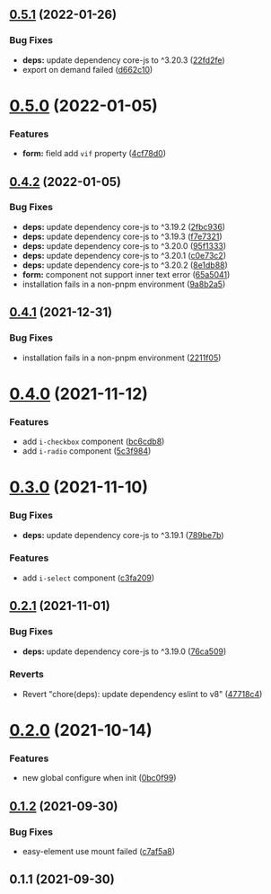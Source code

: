 ## [0.5.1](https://github.com/preflower/easy-element/compare/v0.5.0...v0.5.1) (2022-01-26)


### Bug Fixes

* **deps:** update dependency core-js to ^3.20.3 ([22fd2fe](https://github.com/preflower/easy-element/commit/22fd2feea39b2f46e2aca0fb376621f5ddc1397d))
* export on demand failed ([d662c10](https://github.com/preflower/easy-element/commit/d662c10891bf37f10de81476c11216479cb2d3e8))

# [0.5.0](https://github.com/preflower/easy-element/compare/v0.4.2...v0.5.0) (2022-01-05)


### Features

* **form:** field add `vif` property ([4cf78d0](https://github.com/preflower/easy-element/commit/4cf78d02cf993ef978069d9828ba626c3cf443f8))

## [0.4.2](https://github.com/preflower/easy-element/compare/v0.4.0...v0.4.2) (2022-01-05)


### Bug Fixes

* **deps:** update dependency core-js to ^3.19.2 ([2fbc936](https://github.com/preflower/easy-element/commit/2fbc9364e50dab66f27944b19d3b79b5ce951e4a))
* **deps:** update dependency core-js to ^3.19.3 ([f7e7321](https://github.com/preflower/easy-element/commit/f7e732113fa9680d9123d8e6a7a081a9e1ae9946))
* **deps:** update dependency core-js to ^3.20.0 ([95f1333](https://github.com/preflower/easy-element/commit/95f1333831c05b9be819de241b6df9eeb8710278))
* **deps:** update dependency core-js to ^3.20.1 ([c0e73c2](https://github.com/preflower/easy-element/commit/c0e73c21f175a473e2dc71f86c022828fc6d34ff))
* **deps:** update dependency core-js to ^3.20.2 ([8e1db88](https://github.com/preflower/easy-element/commit/8e1db8832d65ebb74ef852809aa1b7e9ea0d478c))
* **form:** component not support inner text error ([65a5041](https://github.com/preflower/easy-element/commit/65a504123f2ef9924c4c3fd0fbc627f3b9aa65cd))
* installation fails in a non-pnpm environment ([9a8b2a5](https://github.com/preflower/easy-element/commit/9a8b2a5171c1697c7ff1ea422d6d7e27bd88892a))

## [0.4.1](https://github.com/preflower/easy-element/compare/v0.4.0...v0.4.1) (2021-12-31)


### Bug Fixes

* installation fails in a non-pnpm environment ([2211f05](https://github.com/preflower/easy-element/commit/2211f05b6ccd2c7e4c3a1aadaff8b3447b67c599))

# [0.4.0](https://github.com/preflower/easy-element/compare/v0.3.0...v0.4.0) (2021-11-12)


### Features

* add `i-checkbox` component ([bc6cdb8](https://github.com/preflower/easy-element/commit/bc6cdb825c98288702b572cff65cc74a1a1cba76))
* add `i-radio` component ([5c3f984](https://github.com/preflower/easy-element/commit/5c3f9843ad60aadb14f7e4f4f6ec91da9b649e3a))

# [0.3.0](https://github.com/preflower/easy-element/compare/v0.2.1...v0.3.0) (2021-11-10)


### Bug Fixes

* **deps:** update dependency core-js to ^3.19.1 ([789be7b](https://github.com/preflower/easy-element/commit/789be7b86a6d37b9a06c6b710a3dc9eac401d9f3))


### Features

* add `i-select` component ([c3fa209](https://github.com/preflower/easy-element/commit/c3fa209bbada34d5602b51ed6a82bbc2d8bab15a))

## [0.2.1](https://github.com/preflower/easy-element/compare/v0.2.0...v0.2.1) (2021-11-01)


### Bug Fixes

* **deps:** update dependency core-js to ^3.19.0 ([76ca509](https://github.com/preflower/easy-element/commit/76ca509a141050f5b1b3399173405cf7dbdb7627))


### Reverts

* Revert "chore(deps): update dependency eslint to v8" ([47718c4](https://github.com/preflower/easy-element/commit/47718c41ba5c314095cf5d48c1b2a17b41ec9930))

# [0.2.0](https://github.com/preflower/easy-element/compare/v0.1.2...v0.2.0) (2021-10-14)


### Features

* new global configure when init ([0bc0f99](https://github.com/preflower/easy-element/commit/0bc0f99d88624e11ccb41c78aa1b013b92ae5719))

## [0.1.2](https://github.com/preflower/easy-element/compare/v0.1.1...v0.1.2) (2021-09-30)


### Bug Fixes

* easy-element use mount failed ([c7af5a8](https://github.com/preflower/easy-element/commit/c7af5a8fd79ea86fec83a958c70fd7acc0736d4b))

## 0.1.1 (2021-09-30)


